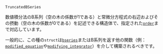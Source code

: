 ```
TruncatedBSeries
```

数値積分法のB系列（空の木の係数が1である）と常微分方程式の右辺およびその摂動（空の木の係数が0である）を記述できる構造体で、指定された[`order`](@ref)まで対応しています。

一般的に、この種の`struct`は[`bseries`](@ref)またはB系列を返す他の関数（例：[`modified_equation`](@ref)や[`modifying_integrator`](@ref)）を介して構築されるべきです。
